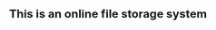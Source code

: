 <div style="text-align: center; font-size: 20px;"><strong>This is an online file storage system</strong></div>